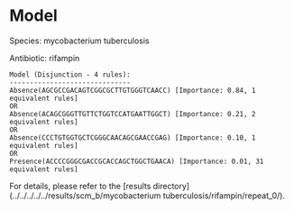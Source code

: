 
# Model

Species: mycobacterium tuberculosis

Antibiotic: rifampin

```
Model (Disjunction - 4 rules):
------------------------------
Absence(AGCGCCGACAGTCGGCGCTTGTGGGTCAACC) [Importance: 0.84, 1 equivalent rules]
OR
Absence(ACAGCGGGTTGTTCTGGTCCATGAATTGGCT) [Importance: 0.21, 2 equivalent rules]
OR
Absence(CCCTGTGGTGCTCGGGCAACAGCGAACCGAG) [Importance: 0.10, 1 equivalent rules]
OR
Presence(ACCCCGGGCGACCGCACCAGCTGGCTGAACA) [Importance: 0.01, 31 equivalent rules]

```

For details, please refer to the [results directory](../../../../../results/scm_b/mycobacterium tuberculosis/rifampin/repeat_0/).

